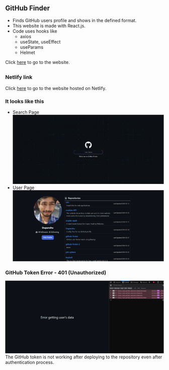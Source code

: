 ## GitHub Finder  
- Finds GitHub users profile and shows in the defined format.
- This website is made with React.js.
- Code uses hooks like 
  - axios
  - useState, useEffect
  - useParams
  - Helmet

Click [here](https://dupanshu.github.io/github-finder-2/) to go to the website.
##
### Netlify link
Click [here](https://github-finder-2-dupanshu.netlify.app/) to go to the 
website hosted on Netlify.
### It looks like this
- Search Page
![Search Page](../src/media/Screenshot%202024-05-22%20020144.png)
- User Page
![User Page](../src/media/Screenshot%202024-05-22%20020106.png)
### GitHub Token Error - 401 (Unauthorized)
![Error](../src/media/Screenshot%202024-05-22%20020049.png)
The GitHub token is not working after deploying to the repository even after
authentication process.

